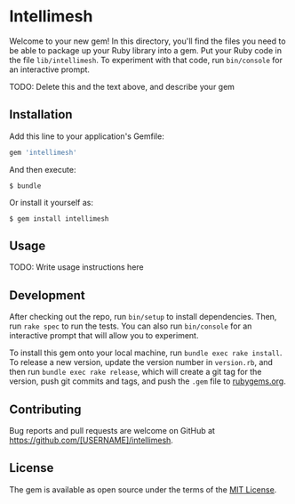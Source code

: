 # Intellimesh

Welcome to your new gem! In this directory, you'll find the files you need to be able to package up your Ruby library into a gem. Put your Ruby code in the file `lib/intellimesh`. To experiment with that code, run `bin/console` for an interactive prompt.

TODO: Delete this and the text above, and describe your gem

## Installation

Add this line to your application's Gemfile:

```ruby
gem 'intellimesh'
```

And then execute:

    $ bundle

Or install it yourself as:

    $ gem install intellimesh

## Usage

TODO: Write usage instructions here

## Development

After checking out the repo, run `bin/setup` to install dependencies. Then, run `rake spec` to run the tests. You can also run `bin/console` for an interactive prompt that will allow you to experiment.

To install this gem onto your local machine, run `bundle exec rake install`. To release a new version, update the version number in `version.rb`, and then run `bundle exec rake release`, which will create a git tag for the version, push git commits and tags, and push the `.gem` file to [rubygems.org](https://rubygems.org).

## Contributing

Bug reports and pull requests are welcome on GitHub at https://github.com/[USERNAME]/intellimesh.

## License

The gem is available as open source under the terms of the [MIT License](https://opensource.org/licenses/MIT).
